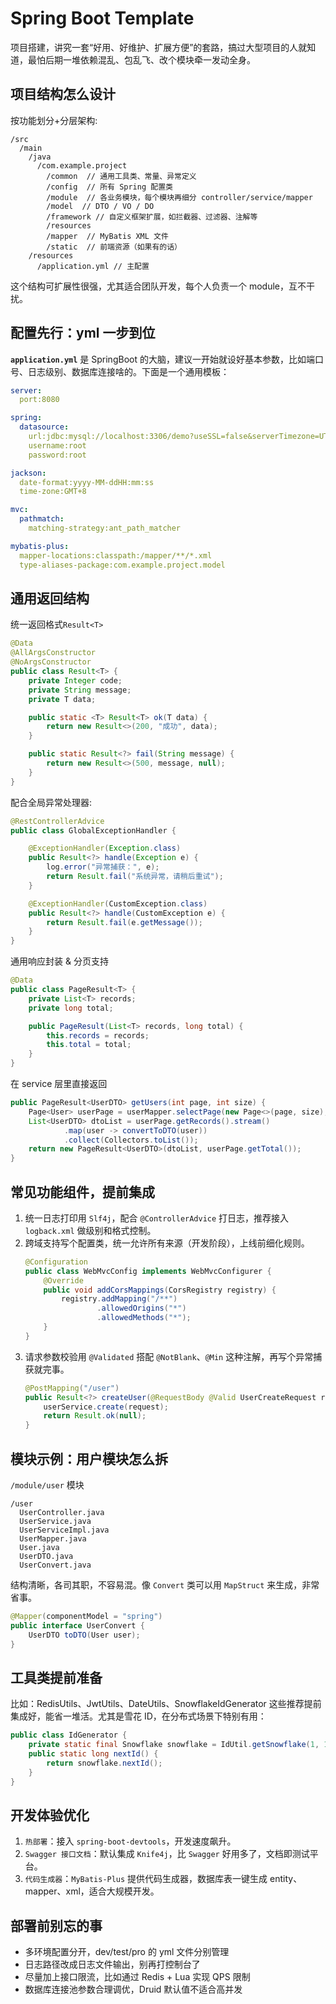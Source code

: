 # Spring Boot Template

项目搭建，讲究一套“好用、好维护、扩展方便”的套路，搞过大型项目的人就知道，最怕后期一堆依赖混乱、包乱飞、改个模块牵一发动全身。

## 项目结构怎么设计

按功能划分+分层架构:
```text
/src
  /main
    /java
      /com.example.project
        /common  // 通用工具类、常量、异常定义
        /config  // 所有 Spring 配置类
        /module  // 各业务模块，每个模块再细分 controller/service/mapper
        /model  // DTO / VO / DO
        /framework // 自定义框架扩展，如拦截器、过滤器、注解等
        /resources
        /mapper  // MyBatis XML 文件
        /static  // 前端资源（如果有的话）
    /resources
      /application.yml // 主配置
```
这个结构可扩展性很强，尤其适合团队开发，每个人负责一个 module，互不干扰。

## 配置先行：yml 一步到位
**`application.yml`** 是 SpringBoot 的大脑，建议一开始就设好基本参数，比如端口号、日志级别、数据库连接啥的。下面是一个通用模板：
```yaml
server:
  port:8080

spring:
  datasource:
    url:jdbc:mysql://localhost:3306/demo?useSSL=false&serverTimezone=UTC
    username:root
    password:root

jackson:
  date-format:yyyy-MM-ddHH:mm:ss
  time-zone:GMT+8

mvc:
  pathmatch:
    matching-strategy:ant_path_matcher

mybatis-plus:
  mapper-locations:classpath:/mapper/**/*.xml
  type-aliases-package:com.example.project.model
```

## 通用返回结构

统一返回格式`Result<T>`

```java
@Data
@AllArgsConstructor
@NoArgsConstructor
public class Result<T> {
    private Integer code;
    private String message;
    private T data;

    public static <T> Result<T> ok(T data) {
        return new Result<>(200, "成功", data);
    }

    public static Result<?> fail(String message) {
        return new Result<>(500, message, null);
    }
}
```
配合全局异常处理器:
```java
@RestControllerAdvice
public class GlobalExceptionHandler {

    @ExceptionHandler(Exception.class)
    public Result<?> handle(Exception e) {
        log.error("异常捕获：", e);
        return Result.fail("系统异常，请稍后重试");
    }

    @ExceptionHandler(CustomException.class)
    public Result<?> handle(CustomException e) {
        return Result.fail(e.getMessage());
    }
}
```
通用响应封装 & 分页支持
```java
@Data
public class PageResult<T> {
    private List<T> records;
    private long total;

    public PageResult(List<T> records, long total) {
        this.records = records;
        this.total = total;
    }
}
```
在 service 层里直接返回
```java
public PageResult<UserDTO> getUsers(int page, int size) {
    Page<User> userPage = userMapper.selectPage(new Page<>(page, size), null);
    List<UserDTO> dtoList = userPage.getRecords().stream()
            .map(user -> convertToDTO(user))
            .collect(Collectors.toList());
    return new PageResult<UserDTO>(dtoList, userPage.getTotal());
}
```
## 常见功能组件，提前集成
1. 统一日志打印用 `Slf4j`，配合 `@ControllerAdvice` 打日志，推荐接入 `logback.xml` 做级别和格式控制。
2. 跨域支持写个配置类，统一允许所有来源（开发阶段），上线前细化规则。
    ```java
    @Configuration
    public class WebMvcConfig implements WebMvcConfigurer {
        @Override 
        public void addCorsMappings(CorsRegistry registry) {
            registry.addMapping("/**")
                    .allowedOrigins("*")
                    .allowedMethods("*");
        }
    }
    ```
3. 请求参数校验用 `@Validated` 搭配 `@NotBlank`、`@Min` 这种注解，再写个异常捕获就完事。
    ```java
    @PostMapping("/user")
    public Result<?> createUser(@RequestBody @Valid UserCreateRequest request) {
        userService.create(request);
        return Result.ok(null);
    }
    ```
## 模块示例：用户模块怎么拆
`/module/user` 模块
```text
/user
  UserController.java
  UserService.java
  UserServiceImpl.java
  UserMapper.java
  User.java
  UserDTO.java
  UserConvert.java
```
结构清晰，各司其职，不容易混。像 `Convert` 类可以用 `MapStruct` 来生成，非常省事。
```java
@Mapper(componentModel = "spring")
public interface UserConvert { 
    UserDTO toDTO(User user);
}
```

## 工具类提前准备

比如：RedisUtils、JwtUtils、DateUtils、SnowflakeIdGenerator 这些推荐提前集成好，能省一堆活。尤其是雪花 ID，在分布式场景下特别有用：
```java
public class IdGenerator {
    private static final Snowflake snowflake = IdUtil.getSnowflake(1, 1);
    public static long nextId() {
        return snowflake.nextId();
    }
}
```
## 开发体验优化
1. `热部署`：接入 `spring-boot-devtools`，开发速度飙升。
2. `Swagger 接口文档`：默认集成 `Knife4j`，比 `Swagger` 好用多了，文档即测试平台。
3. `代码生成器`：`MyBatis-Plus` 提供代码生成器，数据库表一键生成 entity、mapper、xml，适合大规模开发。

## 部署前别忘的事
- 多环境配置分开，dev/test/pro 的 yml 文件分别管理
- 日志路径改成日志文件输出，别再打控制台了
- 尽量加上接口限流，比如通过 Redis + Lua 实现 QPS 限制
- 数据库连接池参数合理调优，Druid 默认值不适合高并发